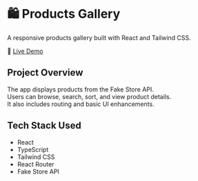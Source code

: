 # 🛍️ Products Gallery

A responsive products gallery built with React and Tailwind CSS.

🔗 [Live Demo](https://techsummit-blond.vercel.app/)

## Project Overview

The app displays products from the Fake Store API.  
Users can browse, search, sort, and view product details.  
It also includes routing and basic UI enhancements.

## Tech Stack Used

- React
- TypeScript
- Tailwind CSS
- React Router
- Fake Store API


